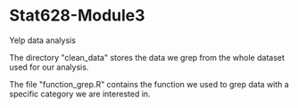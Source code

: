 # Stat628-Module3
Yelp data analysis

The directory "clean_data" stores the data we grep from the whole dataset used for our analysis.

The file "function_grep.R" contains the function we used to grep data with a specific category we are interested in.
